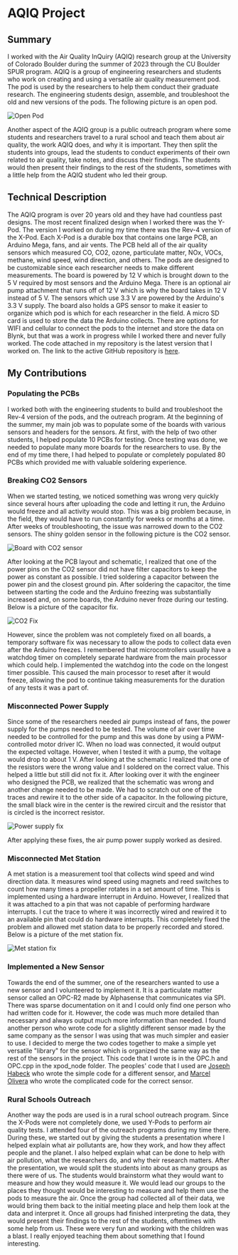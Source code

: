 # AQIQ Project

## Summary

I worked with the Air Quality InQuiry (AQIQ) research group at the University of Colorado Boulder during the summer of 2023 through the CU Boulder SPUR program. AQIQ is a group of engineering researchers and students who work on creating and using a versatile air quality measurement pod. The pod is used by the researchers to help them conduct their graduate research. The engineering students design, assemble, and troubleshoot the old and new versions of the pods. The following picture is an open pod.

![Open Pod](pod.JPG)

Another aspect of the AQIQ group is a public outreach program where some students and researchers travel to a rural school and teach them about air quality, the work AQIQ does, and why it is important. They then split the students into groups, lead the students to conduct experiments of their own related to air quality, take notes, and discuss their findings. The students would then present their findings to the rest of the students, sometimes with a little help from the AQIQ student who led their group.
 
## Technical Description

The AQIQ program is over 20 years old and they have had countless past designs. The most recent finalized design when I worked there was the Y-Pod. The version I worked on during my time there was the Rev-4 version of the X-Pod. Each X-Pod is a durable box that contains one large PCB, an Arduino Mega, fans, and air vents. The PCB held all of the air quality sensors which measured CO, CO2, ozone, particulate matter, NOx, VOCs, methane, wind speed, wind direction, and others. The pods are designed to be customizable since each researcher needs to make different measurements. The board is powered by 12 V which is brought down to the 5 V required by most sensors and the Arduino Mega. There is an optional air pump attachment that runs off of 12 V which is why the board takes in 12 V instead of 5 V. The sensors which use 3.3 V are powered by the Arduino's 3.3 V supply. The board also holds a GPS sensor to make it easier to organize which pod is which for each researcher in the field. A micro SD card is used to store the data the Arduino collects. There are options for WIFI and cellular to connect the pods to the internet and store the data on Blynk, but that was a work in progress while I worked there and never fully worked. The code attached in my repository is the latest version that I worked on. The link to the active GitHub repository is [here](https://github.com/coffeye/xpod).

## My Contributions

### Populating the PCBs
 
I worked both with the engineering students to build and troubleshoot the Rev-4 version of the pods, and the outreach program. At the beginning of the summer, my main job was to populate some of the boards with various sensors and headers for the sensors. At first, with the help of two other students, I helped populate 10 PCBs for testing. Once testing was done, we needed to populate many more boards for the researchers to use. By the end of my time there, I had helped to populate or completely populated 80 PCBs which provided me with valuable soldering experience. 
 
### Breaking CO2 Sensors

When we started testing, we noticed something was wrong very quickly since several hours after uploading the code and letting it run, the Arduino would freeze and all activity would stop. This was a big problem because, in the field, they would have to run constantly for weeks or months at a time. After weeks of troubleshooting, the issue was narrowed down to the CO2 sensors. The shiny golden sensor in the following picture is the CO2 sensor.
 
![Board with CO2 sensor](board_with_CO2.JPG)
 
After looking at the PCB layout and schematic, I realized that one of the power pins on the CO2 sensor did not have filter capacitors to keep the power as constant as possible. I tried soldering a capacitor between the power pin and the closest ground pin. After soldering the capacitor, the time between starting the code and the Arduino freezing was substantially increased and, on some boards, the Arduino never froze during our testing. Below is a picture of the capacitor fix.
 
![CO2 Fix](CO2_fix.JPG)
 
However, since the problem was not completely fixed on all boards, a temporary software fix was necessary to allow the pods to collect data even after the Arduino freezes. I remembered that microcontrollers usually have a watchdog timer on completely separate hardware from the main processor which could help. I implemented the watchdog into the code on the longest timer possible. This caused the main processor to reset after it would freeze, allowing the pod to continue taking measurements for the duration of any tests it was a part of. 

### Misconnected Power Supply

Since some of the researchers needed air pumps instead of fans, the power supply for the pumps needed to be tested. The volume of air over time needed to be controlled for the pump and this was done by using a PWM-controlled motor driver IC. When no load was connected, it would output the expected voltage. However, when I tested it with a pump, the voltage would drop to about 1 V. After looking at the schematic I realized that one of the resistors were the wrong value and I soldered on the correct value. This helped a little but still did not fix it. After looking over it with the engineer who designed the PCB, we realized that the schematic was wrong and another change needed to be made. We had to scratch out one of the traces and rewire it to the other side of a capacitor. In the following picture, the small black wire in the center is the rewired circuit and the resistor that is circled is the incorrect resistor.

![Power supply fix](power_supply_fix.JPG)

After applying these fixes, the air pump power supply worked as desired.

### Misconnected Met Station

A met station is a measurement tool that collects wind speed and wind direction data. It measures wind speed using magnets and reed switches to count how many times a propeller rotates in a set amount of time. This is implemented using a hardware interrupt in Arduino. However, I realized that it was attached to a pin that was not capable of performing hardware interrupts. I cut the trace to where it was incorrectly wired and rewired it to an available pin that could do hardware interrupts. This completely fixed the problem and allowed met station data to be properly recorded and stored. Below is a picture of the met station fix.

![Met station fix](MET_fix.JPG)

### Implemented a New Sensor

Towards the end of the summer, one of the researchers wanted to use a new sensor and I volunteered to implement it. It is a particulate matter sensor called an OPC-R2 made by Alphasense that communicates via SPI. There was sparse documentation on it and I could only find one person who had written code for it. However, the code was much more detailed than necessary and always output much more information than needed. I found another person who wrote code for a slightly different sensor made by the same company as the sensor I was using that was much simpler and easier to use. I decided to merge the two codes together to make a simple yet versatile "library" for the sensor which is organized the same way as the rest of the sensors in the project. This code that I wrote is in the OPC.h and OPC.cpp in the xpod_node folder. The peoples' code that I used are [Joseph Habeck](https://github.com/JHabeck/Alphasense-OPC-N2/tree/master) who wrote the simple code for a different sensor, and [Marcel Olivera](https://github.com/shyney7/OPC-R2_ESP32/tree/main) who wrote the complicated code for the correct sensor.

### Rural Schools Outreach

Another way the pods are used is in a rural school outreach program. Since the X-Pods were not completely done, we used Y-Pods to perform air quality tests. I attended four of the outreach programs during my time there. During these, we started out by giving the students a presentation where I helped explain what air pollutants are, how they work, and how they affect people and the planet. I also helped explain what can be done to help with air pollution, what the researchers do, and why their research matters. After the presentation, we would split the students into about as many groups as there were of us. The students would brainstorm what they would want to measure and how they would measure it. We would lead our groups to the places they thought would be interesting to measure and help them use the pods to measure the air. Once the group had collected all of their data, we would bring them back to the initial meeting place and help them look at the data and interpret it. Once all groups had finished interpreting the data, they would present their findings to the rest of the students, oftentimes with some help from us. These were very fun and working with the children was a blast. I really enjoyed teaching them about something that I found interesting.
